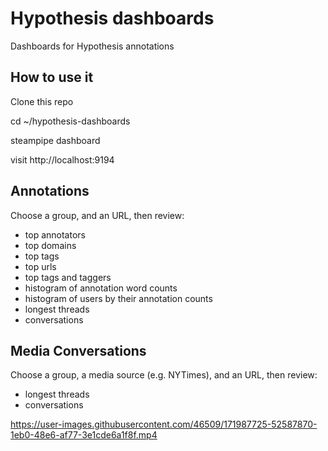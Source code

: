 # Hypothesis dashboards

Dashboards for Hypothesis annotations

## How to use it

Clone this repo

cd ~/hypothesis-dashboards

steampipe dashboard

visit http://localhost:9194

## Annotations

Choose a group, and an URL, then review:

- top annotators
- top domains
- top tags
- top urls
- top tags and taggers
- histogram of annotation word counts
- histogram of users by their annotation counts
- longest threads
- conversations

## Media Conversations

Choose a group, a media source (e.g. NYTimes), and an URL, then review:

- longest threads
- conversations

https://user-images.githubusercontent.com/46509/171987725-52587870-1eb0-48e6-af77-3e1cde6a1f8f.mp4

